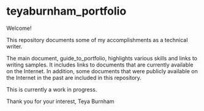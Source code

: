 # teyaburnham_portfolio

Welcome!

This repository documents some of my accomplishments as a technical writer.

The main document, guide_to_portfolio, highlights various skills and links to writing samples.
It includes links to documents that are currently available on the Internet.
In addition, some documents that were publicly available on the Internet in the past are included in this repository.
 
This is currently a work in progress. 

Thank you for your interest,
Teya Burnham

  
